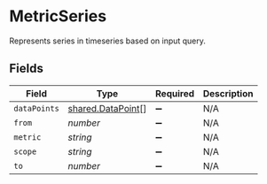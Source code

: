# MetricSeries

Represents series in timeseries based on input query.


## Fields

| Field                                                  | Type                                                   | Required                                               | Description                                            |
| ------------------------------------------------------ | ------------------------------------------------------ | ------------------------------------------------------ | ------------------------------------------------------ |
| `dataPoints`                                           | [shared.DataPoint](../../models/shared/datapoint.md)[] | :heavy_minus_sign:                                     | N/A                                                    |
| `from`                                                 | *number*                                               | :heavy_minus_sign:                                     | N/A                                                    |
| `metric`                                               | *string*                                               | :heavy_minus_sign:                                     | N/A                                                    |
| `scope`                                                | *string*                                               | :heavy_minus_sign:                                     | N/A                                                    |
| `to`                                                   | *number*                                               | :heavy_minus_sign:                                     | N/A                                                    |